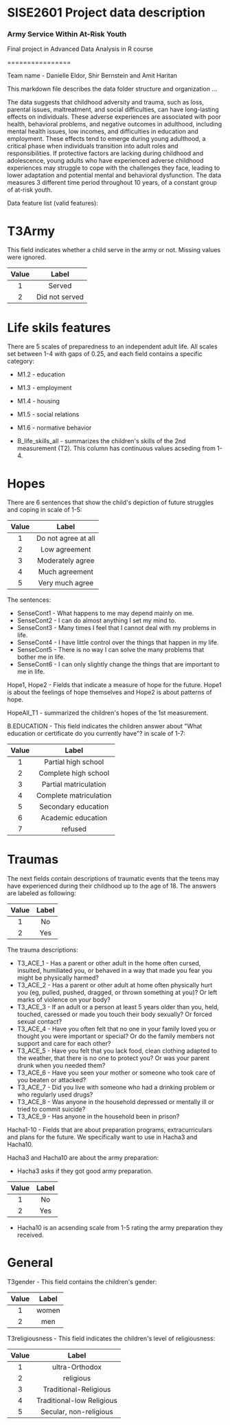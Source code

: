 # SISE2601 Project data description
### Army Service Within At-Risk Youth
Final project in Advanced Data Analysis in R course

================

Team name - Danielle Eldor, Shir Bernstein and Amit Haritan

This markdown file describes the data folder structure and organization ...

The data suggests that childhood adversity and trauma, such as loss, parental issues, maltreatment, and social difficulties, can have long-lasting effects on individuals. These adverse experiences are associated with poor health, behavioral problems, and negative outcomes in adulthood, including mental health issues,  low incomes, and difficulties in education and employment. These effects tend to emerge during young adulthood, a critical phase when individuals transition into adult roles and responsibilities. If protective factors are lacking during childhood and adolescence, young adults who have experienced adverse childhood experiences may struggle to cope with the challenges they face, leading to lower adaptation and potential mental and behavioral dysfunction. The data measures 3 different time period throughout 10 years, of a constant group of at-risk youth.

Data feature list (valid features):


# T3Army

This field indicates whether a child serve in the army or not.
Missing values were ignored.

| Value |       Label     |
|:-----:|:---------------:|
|   1   |  Served         |
|   2   |  Did not served |


# Life skils features

There are 5 scales of preparedness to an independent adult life.
All scales set between 1-4 with gaps of 0.25, and each field contains a specific category:

  - M1.2 - education
  - M1.3 - employment
  - M1.4 - housing
  - M1.5 - social relations
  - M1.6 - normative behavior
  
  - B_life_skills_all - summarizes the children's skills of the 2nd measurement (T2).
    This column has continuous values acseding from 1-4.
  
  
# Hopes

There are 6 sentences that show the child's depiction of future struggles and coping in scale of 1-5:

| Value |        Label           |
|:-----:|:----------------------:|
|   1   |   Do not agree at all  |
|   2   |     Low agreement      |
|   3   |    Moderately agree    |
|   4   |     Much agreement     |
|   5   |     Very much agree    |
 

The sentences:

- SenseCont1 - What happens to me may depend mainly on me.
- SenseCont2 - I can do almost anything I set my mind to.
- SenseCont3 - Many times I feel that I cannot deal with my problems in life.
- SenseCont4 - I have little control over the things that happen in my life.
- SenseCont5 - There is no way I can solve the many problems that bother me in life.
- SenseCont6 - I can only slightly change the things that are important to me in life.


Hope1, Hope2  - Fields that indicate a measure of hope for the future.
Hope1 is about the feelings of hope themselves and Hope2 is about patterns of hope.


HopeAll_T1 - summarized the children's hopes of the 1st measurement.


B.EDUCATION - This field indicates the children answer about "What education or certificate do you currently have"? in scale of 1-7:

| Value |        Label           |
|:-----:|:----------------------:|
|   1   |   Partial high school  |
|   2   |   Complete high school |
|   3   |  Partial matriculation |
|   4   | Complete matriculation |
|   5   |   Secondary education  |
|   6   |   Academic education   |
|   7   |         refused        |
                


# Traumas

The next fields contain descriptions of traumatic events that the teens may have experienced during their childhood up to the age of 18. The answers are labeled as following:

| Value |  Label |
|:-----:|:------:|
|   1   |   No   |
|   2   |   Yes  |


The trauma descriptions:

- T3_ACE_1 - Has a parent or other adult in the home often cursed, insulted, humiliated you, or behaved in a way that made you fear you might be physically harmed?
- T3_ACE_2 - Has a parent or other adult at home often physically hurt you (eg, pulled, pushed, dragged, or thrown something at you)? Or left marks of violence on your body?
- T3_ACE_3 - If an adult or a person at least 5 years older than you, held, touched, caressed or made you touch their body sexually? Or forced sexual contact?
- T3_ACE_4 - Have you often felt that no one in your family loved you or thought you were important or special? Or do the family members not support and care for each other?
- T3_ACE_5 - Have you felt that you lack food, clean clothing adapted to the weather, that there is no one to protect you? Or was your parent drunk when you needed them?
- T3_ACE_6 - Have you seen your mother or someone who took care of you beaten or attacked?
- T3_ACE_7 - Did you live with someone who had a drinking problem or who regularly used drugs?
- T3_ACE_8 - Was anyone in the household depressed or mentally ill or tried to commit suicide?
- T3_ACE_9 - Has anyone in the household been in prison?



Hacha1-10 - Fields that are about preparation programs, extracurriculars and plans for the future.
We specifically want to use in Hacha3 and Hacha10.

Hacha3 and Hacha10 are about the army preparation:

 - Hacha3 asks if they got good army preparation.
 
| Value |  Label |
|:-----:|:------:|
|   1   |   No   |
|   2   |   Yes  |

 - Hacha10 is an acsending scale from 1-5 rating the army preparation they received.



# General

T3gender -  This field contains the children's gender:

| Value |  Label |
|:-----:|:------:|
|   1   |  women |
|   2   |   men  |


T3religiousness - This field indicates the children's level of religiousness:

| Value |           Label           |
|:-----:|:-------------------------:|
|   1   |       ultra-Orthodox      |
|   2   |         religious         |
|   3   |   Traditional-Religious   |
|   4   | Traditional-low Religious |
|   5   |   Secular, non-religious  |
